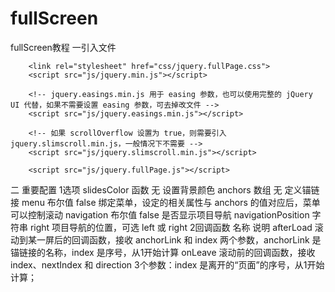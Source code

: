# fullScreen


fullScreen教程 
一引入文件

        <link rel="stylesheet" href="css/jquery.fullPage.css">
        <script src="js/jquery.min.js"></script>

        <!-- jquery.easings.min.js 用于 easing 参数，也可以使用完整的 jQuery UI 代替，如果不需要设置 easing 参数，可去掉改文件 -->
        <script src="js/jquery.easings.min.js"></script>

        <!-- 如果 scrollOverflow 设置为 true，则需要引入 jquery.slimscroll.min.js，一般情况下不需要 -->
        <script src="js/jquery.slimscroll.min.js"></script>

        <script src="js/jquery.fullPage.js"></script>
 
二 重要配置
 1选项
 slidesColor     函数  无   设置背景颜色
anchors     数组  无   定义锚链接
menu    布尔值     false   绑定菜单，设定的相关属性与 anchors 的值对应后，菜单可以控制滚动
navigation  布尔值     false   是否显示项目导航
navigationPosition  字符串     right   项目导航的位置，可选 left 或 right
2回调函数
名称  说明
afterLoad   滚动到某一屏后的回调函数，接收 anchorLink 和 index 两个参数，anchorLink 是锚链接的名称，index 是序号，从1开始计算
onLeave     滚动前的回调函数，接收 index、nextIndex 和 direction 3个参数：index 是离开的“页面”的序号，从1开始计算；

 
